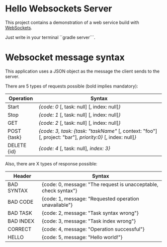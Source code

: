 # Hello Websockets Server 
This project contains a demonstration of a web service build with [WebSockets](https://tyrus.java.net/). 

Just write in your terminal ``gradle server```.

# Websocket message syntax

This application uses a JSON object as the message the client sends to the server.

There are 5 types of requests possible (bold implies mandatory):

| Operation | Syntax |
| ------------- | ------------- |
| Start | _{code: 0_ [, task: null] [, index: null]_}_ |
| Stop | _{code: 1_ [, task: null] [, index: null]_}_ |
| GET | _{code: 2_ [, task: null] [, index: null]_}_ |
| POST {task} | _{code: 3, task: {task: "taskName"_ [, context: "foo"] [, project: "bar"]_, priority:0}_ [, index: null]_}_ |
| DELETE {id} | _{code: 4_ [, task: null]_, index: 3}_ |

Also, there are X types of response possible:

| Header | Syntax |
| ------------- | ------------- |
| BAD SYNTAX | {code: 0, message: "The request is unacceptable, check syntax"} |
| BAD CODE | {code: 1, message: "Requested operation unavailable"} |
| BAD TASK | {code: 2, message: "Task syntax wrong"} |
| BAD INDEX | {code: 3, message: "Task index wrong"} |
| CORRECT | {code: 4, message: "Operation successful"} |
| HELLO | {code: 5, message: "Hello world!"} |
